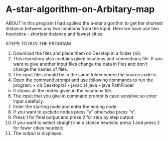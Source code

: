 # A-star-algorithm-on-Arbitary-map
ABOUT
In this program I had applied the a-star algorithm to get the shortest distance between any two locations from the input. Here we have use two heuristics - shortest distance and fewest cities.

STEPS TO RUN THE PROGRAM
1.	Download the files and place them on Desktop in a folder (a1).
2.	This repository also contains given locations and connections file. If you want to give another input files change the data in files and don’t change the names of files.
3.	The input files should be in the same folder where the source code is.
4.	Open the command prompt and use following commands to run the program.
        •	cd Desktop/a1
        •	javac a1.java
        •	java PathFinder
5.	It shows all the nodes given in the locations file.
6.	The input that you give in command prompt is case sensitive so enter input carefully. 
7.	Enter the starting node and enter the ending node.
8.	If you want to exclude nodes press “y” otherwise press “n”.
9.	Press 1 for final output and press 2 for step by step output.
10.	If you want to select straight line distance heuristic press 1 and press 2 for fewer cities heuristic.
11.	The output is displayed.
